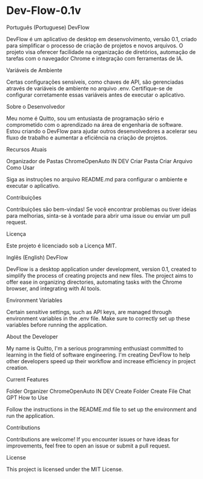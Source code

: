 # Dev-Flow-0.1v
Português (Portuguese)
DevFlow

DevFlow é um aplicativo de desktop em desenvolvimento, versão 0.1, criado para simplificar o processo de criação de projetos e novos arquivos. O projeto visa oferecer facilidade na organização de diretórios, automação de tarefas com o navegador Chrome e integração com ferramentas de IA.

Variáveis de Ambiente

Certas configurações sensíveis, como chaves de API, são gerenciadas através de variáveis de ambiente no arquivo .env. Certifique-se de configurar corretamente essas variáveis antes de executar o aplicativo.

Sobre o Desenvolvedor

Meu nome é Quitto, sou um entusiasta de programação sério e comprometido com o aprendizado na área de engenharia de software. Estou criando o DevFlow para ajudar outros desenvolvedores a acelerar seu fluxo de trabalho e aumentar a eficiência na criação de projetos.

Recursos Atuais

Organizador de Pastas
ChromeOpenAuto IN DEV
Criar Pasta
Criar Arquivo
Como Usar

Siga as instruções no arquivo README.md para configurar o ambiente e executar o aplicativo.

Contribuições

Contribuições são bem-vindas! Se você encontrar problemas ou tiver ideias para melhorias, sinta-se à vontade para abrir uma issue ou enviar um pull request.

Licença

Este projeto é licenciado sob a Licença MIT.

Inglês (English)
DevFlow

DevFlow is a desktop application under development, version 0.1, created to simplify the process of creating projects and new files. The project aims to offer ease in organizing directories, automating tasks with the Chrome browser, and integrating with AI tools.

Environment Variables

Certain sensitive settings, such as API keys, are managed through environment variables in the .env file. Make sure to correctly set up these variables before running the application.

About the Developer

My name is Quitto, I'm a serious programming enthusiast committed to learning in the field of software engineering. I'm creating DevFlow to help other developers speed up their workflow and increase efficiency in project creation.

Current Features

Folder Organizer
ChromeOpenAuto IN DEV
Create Folder
Create File
Chat GPT
How to Use

Follow the instructions in the README.md file to set up the environment and run the application.

Contributions

Contributions are welcome! If you encounter issues or have ideas for improvements, feel free to open an issue or submit a pull request.

License

This project is licensed under the MIT License.
